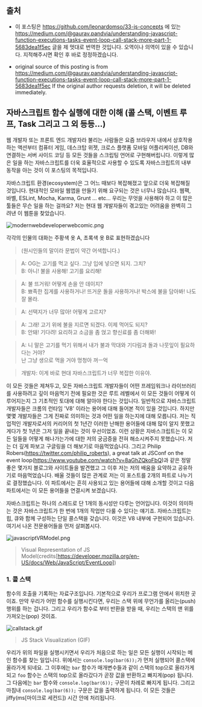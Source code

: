 ## 출처

- 이 포스팅은 https://github.com/leonardomso/33-js-concepts 에 있는 https://medium.com/@gaurav.pandvia/understanding-javascript-function-executions-tasks-event-loop-call-stack-more-part-1-5683dea1f5ec 글을 제 멋대로 번역한 것입니다. 오역이나 의역이 있을 수 있습니다. 지적해주시면 확인 후 바로 정정하겠습니다.

- original source of this posting is from https://medium.com/@gaurav.pandvia/understanding-javascript-function-executions-tasks-event-loop-call-stack-more-part-1-5683dea1f5ec If the original author requests deletion, it will be deleted immediately.

## 자바스크립트 함수 실행에 대한 이해 (콜 스택, 이벤트 루프, Task 그리고 그 외 등등...)
 웹 개발자 또는 프론트 엔드 개발자라 불리는 사람들은 요즘 브라우저 내에서 상호작용하는 액션부터 컴퓨터 게임, 데스크탑 위젯, 크로스 플랫폼 모바일 어플리케이션, DB와 연결하는 서버 사이드 코딩 등 모든 것들을 스크립팅 언어로 구현해버립니다. 이렇게 많은 일을 하는 자바스크립트를 더욱 효율적으로 사용할 수 있도록 자바스크립트의 내부 동작을 아는 것이 이 포스팅의 목적입니다.
 
 자바스크립트 환경(ecosystem)은 그 어느 때보다 복잡해졌고 앞으로 더욱 복잡해질 것입니다. 현대적인 모바일 웹앱을 만들기 위해 요구되는 것은 너무나 많습니다. 웹팩, 바벨, ESLint, Mocha, Karma, Grunt ... etc... 우리는 무엇을 사용해야 하고 이 많은 툴들은 무슨 일을 하는 걸까요? 저는 현대 웹 개발자들이 겪고있는 어려움을 완벽히 그려낸 이 웹툰을 찾았습니다.
 
![modernwebdeveloperwebcomic.png](https://images.velog.io/post-images/jakeseo_me/631a6750-44cd-11e9-a7a4-4f4044b4f0ac/modernwebdeveloperwebcomic.png)

 각각의 인물의 대화는 주황색 옷 A, 초록색 옷 B로 표현하겠습니다  
 > (원시인들의 말이라 문법이 약간 어색합니다.)
 
  > A: OG는 고기를 먹고 싶다. 그냥 입에 넣으면 되지. 그치?  
  > B: 아니! 불을 사용해! 고기를 요리해!
  
  > A: 불 뜨거워! 어떻게 손을 안 데이지?  
  > B: 뾰족한 집게를 사용하거나! 뜨거운 돌을 사용하거나! 박스에 불을 담아봐! 나도 잘 몰라.
  
  > A: 선택지가 너무 많아! 어떻게 고르지?  
  
  > A: 그래! 고기 위에 불을 지르면 되겠다. 이제 먹어도 되지?  
  > B: 안돼! 기다려! 요리하고 소금을 좀 얹고 향신료를 좀 더해봐!
  
  > A: 니 말은 고기를 먹기 위해서 내가 불과 막대와 기다림과 돌과 나뭇잎이 필요하다는 거야?  
  > 	  난 그냥 생으로 먹을 거야 멍청아
  >    꺼ㅡ억
  
  > 개발자: 이게 바로 현대 자바스크립트가 너무 복잡한 이유야. 
 
 이 모든 것들은 제쳐두고, 모든 자바스크립트 개발자들이 어떤 프레임워크나 라이브러리를 사용하려고 깊이 마음먹기 전에 필요한 것은 루트 레벨에서 이 모든 것들이 어떻게 이루어지는지 그 기초적인 토대에 대해 알아야 한다는 것입니다. 일반적으로 자바스크립트 개발자들은 크롬의 런타임 'V8' 이라는 용어에 대해 들어본 적이 있을 것입니다. 하지만 몇몇 개발자들은 그게 진짜로 의미하는 것과 어떤 일을 하는지에 대해 모릅니다. 저는 직업적인 개발자로서의 커리어의 첫 1년간 이러한 난해한 용어들에 대해 많이 알지 못했고 게다가 첫 1년은 그저 일을 끝내는 것이 우선이었죠. 이런 상황은 자바스크립트는 이 모든 일들을 어떻게 해나가는가에 대한 저의 궁금증을 전혀 해소시켜주지 못했습니다. 저는 더 깊게 파보고 구글링을 더 해보기로 마음먹었습니다. 그리고 Philip Robers(https://twitter.com/philip_roberts), a great talk at JSConf on the event loop(https://www.youtube.com/watch?v=8aGhZQkoFbQ)과 같은 정말 좋은 몇가지 블로그와 사이트들을 발견했고 그 이후 저는 저의 배움을 요약하고 공유하기로 마음먹었습니다. 배울 것들이 많은 관계로 저는 이 포스트를 2개의 파트로 나누기로 결정했습니다. 이 파트에서는 흔히 사용되고 있는 용어들에 대해 소개할 것이고 다음 파트에서는 이 모든 용어들을 연결시켜 보겠습니다.
 
 자바스크립트는 하나의 스레드로 단 1개의 동시성만 다루는 언어입니다. 이것이 의미하는 것은 자바스크립트가 한 번에 1개의 작업만 다룰 수 있다는 얘기죠. 자바스크립트는 힙, 큐와 함께 구성하는 단일 콜스택을 갖습니다. 이것은 V8 내부에 구현되어 있습니다. 여기서 나온 전문용어들을 먼저 살펴봅시다.
 
![javascriptVRModel.png](https://images.velog.io/post-images/jakeseo_me/4575e6d0-456c-11e9-9537-05fa53649e18/javascriptVRModel.png)  
> Visual Representation of JS Model(credits[https://developer.mozilla.org/en-US/docs/Web/JavaScript/EventLoop])
  
### 1. 콜 스택  
 함수의 호출을 기록하는 자료구조입니다. 기본적으로 우리가 프로그램 안에서 위치한 곳이죠. 만약 우리가 어떤 함수를 실행시킨다면, 우리는 스택 위에 무언가를 올리는(push) 행위를 하는 겁니다. 그리고 우리가 함수로 부터 반환을 받을 때, 우리는 스택의 맨 위를 가져오는(pop) 것이죠.

![callstack.gif](https://images.velog.io/post-images/jakeseo_me/fc418e50-456c-11e9-83dd-8359947fc569/callstack.gif)  
> JS Stack Visualization (GIF)

우리가 위의 파일을 실행시키면서 우리가 처음으로 하는 일은 모든 실행이 시작되는 메인 함수를 찾는 일입니다. 위에서는 ```console.log(bar(6));```가 먼저 실행되어 콜스택에 올라가게 되네요. 그 이후에는 ```bar``` 함수가 매개변수들과 같이 스택의 top으로 올라가게 되고 ```foo``` 함수는 스택의 top으로 올라갔다가 곧장 값을 반환하고 빠지게(pop) 됩니다. 그 다음에는 ```bar``` 함수와 ```console.log(bar(6));``` 구문이 차례로 빠지게 됩니다. 그리고 마침내 ```console.log(bar(6));``` 구문은 값을 출력하게 됩니다. 이 모든 것들은 jiffy(ms[마이크로 세컨드]) 시간 안에 처리됩니다.
